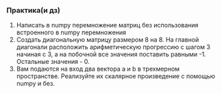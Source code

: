 ### Практика(и дз)
1. Написать в numpy перемножение матриц без использования
встроенного в numpy перемножения
2. Создать диагональную матрицу размером 8 на 8. На главной
диагонали расположить арифметическую прогрессию с шагом 3
начиная с 3, а на побочной все значения поставить равными -1.
Остальные значения - 0.
3. Вам подаются на вход два вектора a и b в трехмерном пространстве.
Реализуйте их скалярное произведение с помощью numpy и без.
